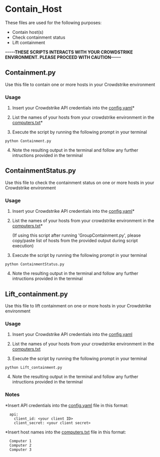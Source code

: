 # Contain_Host

These files are used for the following purposes:
- Contain host(s)
- Check containment status
- Lift containment

**-----THESE SCRIPTS INTERACTS WITH YOUR CROWDSTRIKE ENVIRONMENT. PLEASE PROCEED WITH CAUTION-----**


## Containment.py
Use this file to contain one or more hosts in your Crowdstrike environment

### Usage

1. Insert your Crowdstrike API credentials into the [config.yaml](./config.yaml)*

2. List the names of your hosts from your crowdstrike environment in the [computers.txt](./computers.txt)*

3. Execute the script by running the following prompt in your terminal 
```
python Containment.py
```
4. Note the resulting output in the terminal and follow any further intructions provided in the terminal

## ContainmentStatus.py
Use this file to check the containment status on one or more hosts in your Crowdstrike environment

### Usage
1. Insert your Crowdstrike API credentials into the [config.yaml](./config.yaml)*

2. List the names of your hosts from your crowdstrike environment in the [computers.txt](./computers.txt)*

   (If using this script after running 'GroupContainment.py', please copy/paste list of hosts from the provided output during script execution)
   
4. Execute the script by running the following prompt in your terminal 
```
python ContainmentStatus.py
```
4. Note the resulting output in the terminal and follow any further intructions provided in the terminal

## Lift_containment.py

Use this file to lift containment on one or more hosts in your Crowdstrike environment

### Usage
1. Insert your Crowdstrike API credentials into the [config.yaml](./config.yaml)

  
2. List the names of your hosts from your crowdstrike environment in the [computers.txt](./computers.txt)

3. Execute the script by running the following prompt in your terminal 
```
python Lift_containment.py
```

4. Note the resulting output in the terminal and follow any further intructions provided in the terminal

### Notes
*Insert API credentials into the [config.yaml](./config.yaml) file in this format: 
```
  api:
    client_id: <your client ID>
    client_secret: <your client secret>
```

*Insert host names into the [computers.txt](./computers.txt) file in this format:
```
  Computer 1
  Computer 2
  Computer 3
```
